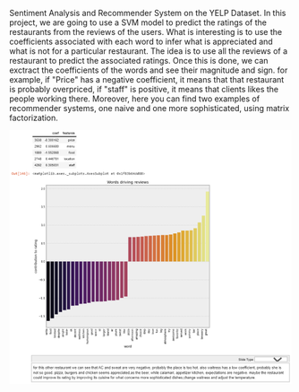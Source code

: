 Sentiment Analysis and Recommender System on the YELP Dataset. 
In this project, we are going to use a SVM model to predict the ratings of the restaurants from the reviews of the users.
What is interesting is to use the coefficients associated with each word to infer what is appreciated and what is not for a particular restaurant.
The idea is to use all the reviews of a restaurant to predict the associated ratings. 
Once this is done, we can exctract the coefficients of the words and see their magnitude and sign. 
for example, if "Price" has a negative coefficient, it means that that restaurant is probably overpriced,
if "staff" is positive, it means that clients likes the people working there. 
Moreover, here you can find two examples of recommender systems, one naive and one more sophisticated, using matrix factorization.

![output](https://github.com/marcomaccagli/Machine-Learning--YELP/blob/master/output.PNG)


